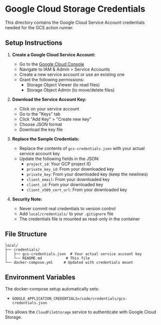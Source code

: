 # Google Cloud Storage Credentials

This directory contains the Google Cloud Service Account credentials needed for the GCS action runner.

## Setup Instructions

1. **Create a Google Cloud Service Account:**
   - Go to the [Google Cloud Console](https://console.cloud.google.com/)
   - Navigate to IAM & Admin > Service Accounts
   - Create a new service account or use an existing one
   - Grant the following permissions:
     - Storage Object Viewer (to read files)
     - Storage Object Admin (to move/delete files)

2. **Download the Service Account Key:**
   - Click on your service account
   - Go to the "Keys" tab
   - Click "Add Key" > "Create new key"
   - Choose JSON format
   - Download the key file

3. **Replace the Sample Credentials:**
   - Replace the contents of `gcs-credentials.json` with your actual service account key
   - Update the following fields in the JSON:
     - `project_id`: Your GCP project ID
     - `private_key_id`: From your downloaded key
     - `private_key`: From your downloaded key (keep the newlines)
     - `client_email`: From your downloaded key
     - `client_id`: From your downloaded key
     - `client_x509_cert_url`: From your downloaded key

4. **Security Note:**
   - Never commit real credentials to version control
   - Add `local/credentials/` to your `.gitignore` file
   - The credentials file is mounted as read-only in the container

## File Structure

```
local/
├── credentials/
│   ├── gcs-credentials.json  # Your actual service account key
│   └── README.md           # This file
└── docker-compose.yml     # Updated with credentials mount
```

## Environment Variables

The docker-compose setup automatically sets:
- `GOOGLE_APPLICATION_CREDENTIALS=/code/credentials/gcs-credentials.json`

This allows the `CloudFileStorage` service to authenticate with Google Cloud Storage.
